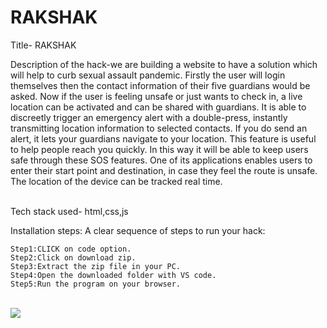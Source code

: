 # RAKSHAK

Title-  RAKSHAK  <BR>
    
Description of the hack-we are building a website to have a solution which will help to curb sexual assault pandemic. Firstly the user will login themselves then the contact information of their five guardians would be asked. Now if the user is feeling unsafe or just wants to check in, a live location can be activated and can be shared with guardians. It is able to discreetly trigger an emergency alert with a double-press, instantly transmitting location information to selected contacts. If you do send an alert, it  lets your guardians navigate to your location. This feature is useful to help people reach you quickly. In this way it will be able to keep users safe through these SOS features. One of its applications enables users to enter their start point and destination, in case they feel the route is unsafe. The location of the device can be tracked real time.

<BR>
Tech stack used-  html,css,js<BR>

Installation steps: A clear sequence of steps to run your hack:<BR>
    
    Step1:CLICK on code option. 
    Step2:Click on download zip.
    Step3:Extract the zip file in your PC.
    Step4:Open the downloaded folder with VS code.
    Step5:Run the program on your browser.
    
<BR>
<img src="![image](https://user-images.githubusercontent.com/77248016/113493064-eda96000-94f9-11eb-862a-6921fde61733.png)
">  
